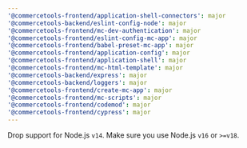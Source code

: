 ```yaml
---
'@commercetools-frontend/application-shell-connectors': major
'@commercetools-backend/eslint-config-node': major
'@commercetools-frontend/mc-dev-authentication': major
'@commercetools-frontend/eslint-config-mc-app': major
'@commercetools-frontend/babel-preset-mc-app': major
'@commercetools-frontend/application-config': major
'@commercetools-frontend/application-shell': major
'@commercetools-frontend/mc-html-template': major
'@commercetools-backend/express': major
'@commercetools-backend/loggers': major
'@commercetools-frontend/create-mc-app': major
'@commercetools-frontend/mc-scripts': major
'@commercetools-frontend/codemod': major
'@commercetools-frontend/cypress': major
---
```


Drop support for Node.js `v14`. Make sure you use Node.js `v16` or `>=v18`.
